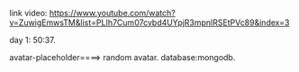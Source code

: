 

link video: https://www.youtube.com/watch?v=ZuwigEmwsTM&list=PLIh7Cum07cvbd4UYpjR3mpnlRSEtPVc89&index=3

day 1:  50:37.



avatar-placeholder====> random avatar.
database:mongodb.